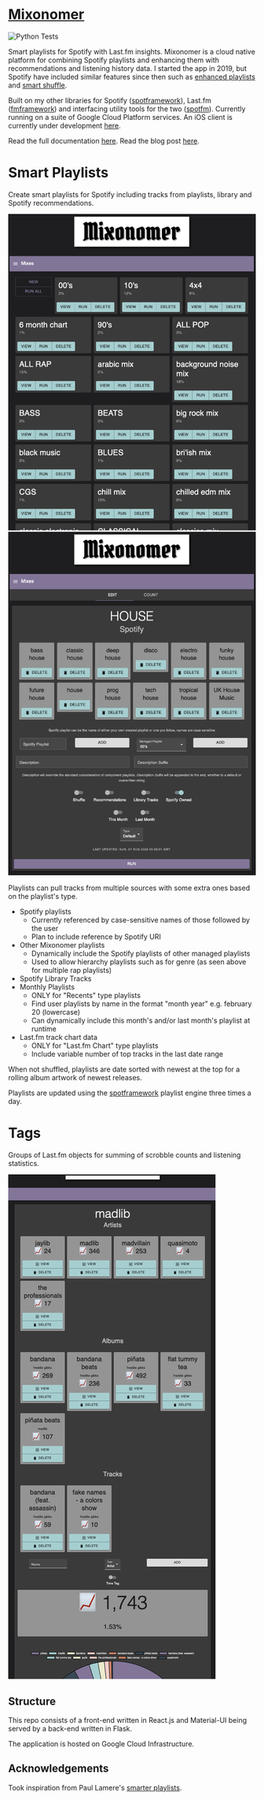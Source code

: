 [Mixonomer](https://mixonomer.sarsoo.xyz)
==================

![Python Tests](https://github.com/sarsoo/Mixonomer/workflows/test%20and%20deploy/badge.svg)

Smart playlists for Spotify with Last.fm insights. Mixonomer is a cloud native platform for combining Spotify playlists and enhancing them with recommendations and listening history data. I started the app in 2019, but Spotify have included similar features since then such as [enhanced playlists](https://www.theverge.com/2021/9/9/22664655/spotify-enhance-feature-recommended-songs-playlists) and [smart shuffle](https://newsroom.spotify.com/2023-03-08/smart-shuffle-new-life-spotify-playlists/). 

Built on my other libraries for Spotify ([spotframework](https://github.com/Sarsoo/spotframework)), Last.fm ([fmframework](https://github.com/Sarsoo/pyfmframework)) and interfacing utility tools for the two ([spotfm](https://github.com/Sarsoo/pyfmframework)). Currently running on a suite of Google Cloud Platform services. An iOS client is currently under development [here](https://github.com/Sarsoo/Mixonomer-iOS).

Read the full documentation [here](https://docs.mixonomer.sarsoo.xyz). Read the blog post [here](https://sarsoo.xyz/mixonomer/).

# Smart Playlists

Create smart playlists for Spotify including tracks from playlists, library and Spotify recommendations.

![Playlists List](docs/Playlists.png)
![Playlist Example](docs/PlaylistExample.png)

Playlists can pull tracks from multiple sources with some extra ones based on the playlist's type.

* Spotify playlists 
    - Currently referenced by case-sensitive names of those followed by the user
    - Plan to include reference by Spotify URI
* Other Mixonomer playlists
    - Dynamically include the Spotify playlists of other managed playlists
    - Used to allow hierarchy playlists such as for genre (as seen above for multiple rap playlists)
* Spotify Library Tracks
* Monthly Playlists
    - ONLY for "Recents" type playlists
    - Find user playlists by name in the format "month year" e.g. february 20 (lowercase)
    - Can dynamically include this month's and/or last month's playlist at runtime 
* Last.fm track chart data
    - ONLY for "Last.fm Chart" type playlists
    - Include variable number of top tracks in the last date range

When not shuffled, playlists are date sorted with newest at the top for a rolling album artwork of newest releases.

Playlists are updated using the [spotframework](https://github.com/Sarsoo/spotframework) playlist engine three times a day.

# Tags

Groups of Last.fm objects for summing of scrobble counts and listening statistics.

![Tag Example](docs/TagExample.png)

## Structure

This repo consists of a front-end written in React.js and Material-UI being served by a back-end written in Flask.

The application is hosted on Google Cloud Infrastructure.

## Acknowledgements

Took inspiration from Paul Lamere's [smarter playlists](http://smarterplaylists.playlistmachinery.com/).